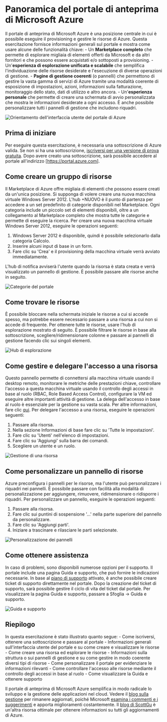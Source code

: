 <properties
	pageTitle="Panoramica del portale di anteprima di Microsoft Azure"
	description="Informazioni su come usare il portale di anteprima di Microsoft Azure."
	services=""
	documentationCenter=""
	authors="davidwrede"
	manager="dwrede"
	editor="jimbe"/>

<tags
	ms.service="na"
	ms.workload="na"
	ms.tgt_pltfrm="na"
	ms.devlang="na" 
	ms.topic="article"
	ms.date="04/28/2015"
	ms.author="dwrede"/>

# Panoramica del portale di anteprima di Microsoft Azure

Il portale di anteprima di Microsoft Azure è una posizione centrale in cui è possibile eseguire il provisioning e gestire le risorse di Azure. Questa esercitazione fornisce informazioni generali sul portale e mostra come usare alcune delle funzionalità chiave: - Un **Marketplace completo** che permette di esplorare migliaia di elementi offerti da Microsoft e da altri fornitori e che possono essere acquistati e/o sottoposti a provisioning. - Un'**esperienza di esplorazione unificata e scalabile** che semplifica l'individuazione delle risorse desiderate e l'esecuzione di diverse operazioni di gestione. - **Pagine di gestione coerenti** (o pannelli) che permettono di gestire la vasta gamma di servizi di Azure tramite una modalità coerente di esposizione di impostazioni, azioni, informazioni sulla fatturazione, monitoraggio dello stato, dati di utilizzo e altro ancora. - Un'**esperienza personale** che permette di creare una schermata di avvio personalizzata che mostra le informazioni desiderate a ogni accesso. È anche possibile personalizzare tutti i pannelli di gestione che includono riquadri.

 ![Orientamento dell'interfaccia utente del portale di Azure][UIOrientation]

## Prima di iniziare

Per eseguire questa esercitazione, è necessaria una sottoscrizione di Azure valida. Se non si ha una sottoscrizione, [iscriversi per una versione di prova gratuita](http://azure.microsoft.com/pricing/free-trial/). Dopo avere creato una sottoscrizione, sarà possibile accedere al portale all'indirizzo [https://portal.azure.com].

## Come creare un gruppo di risorse

Il Marketplace di Azure offre migliaia di elementi che possono essere creati da un'unica posizione. Si supponga di volere creare una nuova macchina virtuale Windows Server 2012. L'hub +NUOVO è il punto di partenza per accedere a un set predefinito di categorie disponibili nel Marketplace. Ogni categoria include un piccolo set di elementi disponibili, oltre a un collegamento al Marketplace completo che mostra tutte le categorie e permette di eseguire la ricerca. Per creare una nuova macchina virtuale Windows Server 2012, eseguire le operazioni seguenti:

1.	Windows Server 2012 è disponibile, quindi è possibile selezionarlo dalla categoria Calcolo.  
2.	Inserire alcuni input di base in un form.
3.	Fare clic su 'Crea' e il provisioning della macchina virtuale verrà avviato immediatamente.

L'hub di notifica avviserà l'utente quando la risorsa è stata creata e verrà visualizzato un pannello di gestione. È possibile passare alle risorse anche in seguito.

![Categorie del portale][PortalCategories]


## Come trovare le risorse

È possibile bloccare nella schermata iniziale le risorse a cui si accede spesso, ma potrebbe essere necessario passare a una risorsa a cui non si accede di frequente. Per ottenere tutte le risorse, usare l'hub di esplorazione mostrato di seguito. È possibile filtrare le risorse in base alla sottoscrizione, scegliere/ridimensionare colonne e passare ai pannelli di gestione facendo clic sui singoli elementi.

![Hub di esplorazione][BrowseHub]

## Come gestire e delegare l'accesso a una risorsa

Questo pannello permette di connettersi alla macchina virtuale usando il desktop remoto, monitorare le metriche delle prestazioni chiave, controllare l'accesso a questa macchina virtuale usando il controllo degli accessi in base al ruolo (RBAC, Role Based Access Control), configurare la VM ed eseguire altre importanti attività di gestione. La delega dell'accesso in base al ruolo è essenziale per la gestione su vasta scala. Per altre informazioni, fare clic [qui](role-based-access-control-configure.md). Per delegare l'accesso a una risorsa, eseguire le operazioni seguenti:

1.	Passare alla risorsa.
2.	Nella sezione Informazioni di base fare clic su 'Tutte le impostazioni'.
3.	Fare clic su 'Utenti' nell'elenco di impostazioni.
4.	Fare clic su 'Aggiungi' sulla barra dei comandi.
5.	Scegliere un utente e un ruolo.

![Gestione di una risorsa][ManageResource]

## Come personalizzare un pannello di risorse

Azure preconfigura i pannelli per le risorse, ma l'utente può personalizzare i riquadri nei pannelli. È possibile passare con facilità alla modalità di personalizzazione per aggiungere, rimuovere, ridimensionare o ridisporre i riquadri. Per personalizzare un pannello, eseguire le operazioni seguenti:

1.	Passare alla risorsa.
2.	Fare clic sui puntini di sospensione '…' nella parte superiore del pannello da personalizzare.
3.	Fare clic su 'Aggiungi parti'.
4.	Iniziare a trascinare e rilasciare le parti selezionate.  

![Personalizzazione dei pannelli][CustomizeBlades]

## Come ottenere assistenza

In caso di problemi, sono disponibili numerose opzioni per il supporto. Il portale include una pagina Guida e supporto, che può fornire le indicazioni necessarie. In base al [piano di supporto](http://azure.microsoft.com/support/plans/) attivato, è anche possibile creare ticket di supporto direttamente nel portale. Dopo la creazione del ticket di supporto, sarà possibile gestire il ciclo di vita del ticket dal portale. Per visualizzare la pagina Guida e supporto, passare a Sfoglia -> Guida e supporto.

![Guida e supporto][HelpSupport]

## Riepilogo

In questa esercitazione è stato illustrato quanto segue: - Come iscriversi, ottenere una sottoscrizione e passare al portale - Informazioni generali sull'interfaccia utente del portale e su come creare e visualizzare le risorse - Come creare una risorsa ed esplorare le risorse - Informazioni sulla struttura o sui pannelli di gestione e su come gestire in modo coerente diversi tipi di risorse - Come personalizzare il portale per evidenziare le informazioni rilevanti - Come controllare l'accesso alle risorse mediante il controllo degli accessi in base al ruolo - Come visualizzare la Guida e ottenere supporto

Il portale di anteprima di Microsoft Azure semplifica in modo radicale lo sviluppo e la gestione delle applicazioni nel cloud. Vedere il [blog sulla gestione](http://azure.microsoft.com/blog/topics/management/) per rimanere aggiornati, poiché Microsoft [esamina i commenti e i suggerimenti](http://feedback.azure.com/forums/223579-azure-preview-portal) e apporta miglioramenti costantemente. Il [blog di ScottGu](http://weblogs.asp.net/scottgu) è un'altra risorsa ottimale per ottenere informazioni su tutti gli aggiornamenti di Azure.

[UIOrientation]: ./media/azure-portal-how-to-use/azure_portal_1.png
[PortalCategories]: ./media/azure-portal-how-to-use/azure_portal_2.png
[BrowseHub]: ./media/azure-portal-how-to-use/azure_portal_3.png
[ManageResource]: ./media/azure-portal-how-to-use/azure_portal_4.png
[CustomizeBlades]: ./media/azure-portal-how-to-use/azure_portal_5.png
[HelpSupport]: ./media/azure-portal-how-to-use/azure_portal_6.png

<!---HONumber=August15_HO6-->